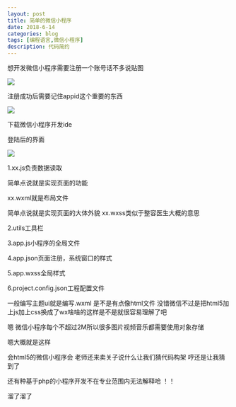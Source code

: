 ```yaml
---
layout: post
title: 简单的微信小程序
date: 2018-6-14
categories: blog
tags: [编程语言,微信小程序]
description: 代码简约
---
```

想开发微信小程序需要注册一个账号话不多说贴图

<img src="https://boke-1255854593.cos.ap-shanghai.myqcloud.com/%E5%BE%AE%E4%BF%A1%E5%B0%8F%E7%A8%8B%E5%BA%8F/1.png">

注册成功后需要记住appid这个重要的东西

<img src="https://boke-1255854593.cos.ap-shanghai.myqcloud.com/%E5%BE%AE%E4%BF%A1%E5%B0%8F%E7%A8%8B%E5%BA%8F/2.png">

下载微信小程序开发ide

登陆后的界面

<img src="https://boke-1255854593.cos.ap-shanghai.myqcloud.com/%E5%BE%AE%E4%BF%A1%E5%B0%8F%E7%A8%8B%E5%BA%8F/4.png">

1.xx.js负责数据读取

  简单点说就是实现页面的功能

 xx.wxml就是布局文件

  简单点说就是实现页面的大体外貌
  xx.wxss类似于整容医生大概的意思


2.utils工具栏

3.app.js小程序的全局文件

4.app.json页面注册，系统窗口的样式

5.app.wxss全局样式

6.project.config.json工程配置文件

一般编写主题ui就是编写.wxml 是不是有点像html文件 没错微信不过是把html5加上js加上css换成了wx啥啥的这样是不是就很容易理解了吧

嗯  微信小程序每个不超过2M所以很多图片视频音乐都需要使用对象存储

嗯大概就是这样 

会html5的微信小程序会  老师还来卖关子说什么让我们猜代码构架 哼还是让我猜到了

还有种基于php的小程序开发不在专业范围内无法解释哈 ！！

溜了溜了
